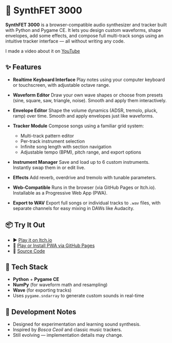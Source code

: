 # 🎹 SynthFET 3000

**SynthFET 3000** is a browser-compatible audio synthesizer and tracker built with Python and Pygame CE. It lets you design custom waveforms, shape envelopes, add some effects, and compose full multi-track songs using an intuitive tracker interface — all without writing any code.

I made a video about it on [YouTube](www.youtube.com/watch?v=gzugOKLWTTs "Everything Is AWESOME")

## ✨ Features

* **Realtime Keyboard Interface**
  Play notes using your computer keyboard or touchscreen, with adjustable octave range.

* **Waveform Editor**
  Draw your own wave shapes or choose from presets (sine, square, saw, triangle, noise). Smooth and apply them interactively.

* **Envelope Editor**
  Shape the volume dynamics (ADSR, tremolo, pluck, ramp) over time. Smooth and apply envelopes just like waveforms.

* **Tracker Module**
  Compose songs using a familiar grid system:

  * Multi-track pattern editor
  * Per-track instrument selection
  * Infinite song length with section navigation
  * Adjustable tempo (BPM), pitch range, and export options

* **Instrument Manager**
  Save and load up to 6 custom instruments. Instantly swap them in or edit live.

* **Effects**
  Add reverb, overdrive and tremolo with tunable parameters.

* **Web-Compatible**
  Runs in the browser (via GitHub Pages or Itch.io). Installable as a Progressive Web App (PWA).

* **Export to WAV**
  Export full songs or individual tracks to `.wav` files, with separate channels for easy mixing in DAWs like Audacity.

## 📦 Try It Out

* ▶️ [Play it on Itch.io](https://finfetchannel.itch.io/synthfet-3000)
* 💾 [Play or Install PWA via GitHub Pages](https://finfetchannel.github.io/SynthFET3000/)
* 🧠 [Source Code](https://github.com/FinFetChannel/SynthFET3000)

## 🧰 Tech Stack

* **Python** + **Pygame CE**
* **NumPy** (for waveform math and resampling)
* **Wave** (for exporting tracks)
* Uses `pygame.sndarray` to generate custom sounds in real-time

## 🔧 Development Notes

* Designed for experimentation and learning sound synthesis.
* Inspired by *Bosca Ceoil* and classic music trackers.
* Still evolving — implementation details may change.
